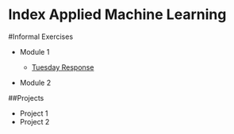 # Index Applied Machine Learning

#Informal Exercises
- Module 1
    - [Tuesday Response](tues.md)
    
- Module 2

##Projects

- Project 1
- Project 2

